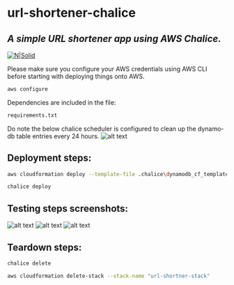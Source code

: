 # url-shortener-chalice
## _A simple URL shortener app using AWS Chalice._

[![N|Solid](https://miro.medium.com/max/1025/1*_HK9snXXUHghoixLEQWwtA.png)](https://github.com/aws/chalice)


Please make sure you configure your AWS credentials using AWS CLI before starting with deploying things onto AWS. 
```sh
aws configure
```
Dependencies are included in the file:
```sh
requirements.txt
``` 

Do note the below chalice scheduler is configured to clean up the dynamo-db table entries every 24 hours.
![alt text](https://github.com/rg666/url-shortener-chalice/blob/main/images/periodic-db-clean-up.png?raw=true)

## Deployment steps:
```sh
aws cloudformation deploy --template-file .chalice\dynamodb_cf_template.yaml --stack-name "url-shortner-stack"
```
```sh
chalice deploy
```

## Testing steps screenshots:
![alt text](https://github.com/rg666/url-shortener-chalice/blob/main/images/shorten-url.png?raw=true)
![alt text](https://github.com/rg666/url-shortener-chalice/blob/main/images/use_short_url_2.png?raw=true)
![alt text](https://github.com/rg666/url-shortener-chalice/blob/main/images/use_short_url_1.png?raw=true)
## Teardown steps:
```sh
chalice delete
```
```sh
aws cloudformation delete-stack --stack-name "url-shortner-stack"
```

